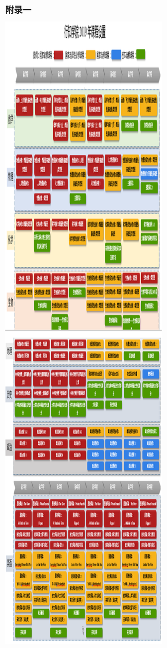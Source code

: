# 附录一

 <img src="/images/xz1.png" width = "1600" height = "1000" alt="图片名称" align=center />
  <img src="/images/xz2.png" width = "1600" height = "1000" alt="图片名称" align=center />